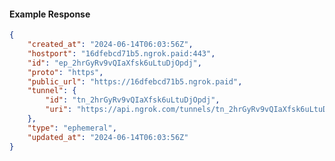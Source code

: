 <!-- Code generated for API Clients. DO NOT EDIT. -->

#### Example Response

```json
{
	"created_at": "2024-06-14T06:03:56Z",
	"hostport": "16dfebcd71b5.ngrok.paid:443",
	"id": "ep_2hrGyRv9vQIaXfsk6uLtuDjOpdj",
	"proto": "https",
	"public_url": "https://16dfebcd71b5.ngrok.paid",
	"tunnel": {
		"id": "tn_2hrGyRv9vQIaXfsk6uLtuDjOpdj",
		"uri": "https://api.ngrok.com/tunnels/tn_2hrGyRv9vQIaXfsk6uLtuDjOpdj"
	},
	"type": "ephemeral",
	"updated_at": "2024-06-14T06:03:56Z"
}
```

